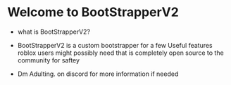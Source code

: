 # Welcome to BootStrapperV2 

* what is BootStrapperV2?

* BootStrapperV2 is a custom bootstrapper for a few Useful features roblox users might possibly need that is completely open source to the community for saftey

* Dm Adulting. on discord for more information if needed
